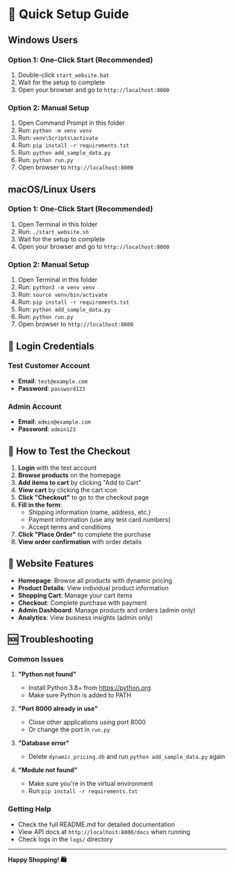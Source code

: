 # 🚀 Quick Setup Guide

## Windows Users

### Option 1: One-Click Start (Recommended)
1. Double-click `start_website.bat`
2. Wait for the setup to complete
3. Open your browser and go to `http://localhost:8000`

### Option 2: Manual Setup
1. Open Command Prompt in this folder
2. Run: `python -m venv venv`
3. Run: `venv\Scripts\activate`
4. Run: `pip install -r requirements.txt`
5. Run: `python add_sample_data.py`
6. Run: `python run.py`
7. Open browser to `http://localhost:8000`

## macOS/Linux Users

### Option 1: One-Click Start (Recommended)
1. Open Terminal in this folder
2. Run: `./start_website.sh`
3. Wait for the setup to complete
4. Open your browser and go to `http://localhost:8000`

### Option 2: Manual Setup
1. Open Terminal in this folder
2. Run: `python3 -m venv venv`
3. Run: `source venv/bin/activate`
4. Run: `pip install -r requirements.txt`
5. Run: `python add_sample_data.py`
6. Run: `python run.py`
7. Open browser to `http://localhost:8000`

## 🔐 Login Credentials

### Test Customer Account
- **Email**: `test@example.com`
- **Password**: `password123`

### Admin Account
- **Email**: `admin@example.com`
- **Password**: `admin123`

## 🛒 How to Test the Checkout

1. **Login** with the test account
2. **Browse products** on the homepage
3. **Add items to cart** by clicking "Add to Cart"
4. **View cart** by clicking the cart icon
5. **Click "Checkout"** to go to the checkout page
6. **Fill in the form**:
   - Shipping information (name, address, etc.)
   - Payment information (use any test card numbers)
   - Accept terms and conditions
7. **Click "Place Order"** to complete the purchase
8. **View order confirmation** with order details

## 📱 Website Features

- **Homepage**: Browse all products with dynamic pricing
- **Product Details**: View individual product information
- **Shopping Cart**: Manage your cart items
- **Checkout**: Complete purchase with payment
- **Admin Dashboard**: Manage products and orders (admin only)
- **Analytics**: View business insights (admin only)

## 🆘 Troubleshooting

### Common Issues

1. **"Python not found"**
   - Install Python 3.8+ from https://python.org
   - Make sure Python is added to PATH

2. **"Port 8000 already in use"**
   - Close other applications using port 8000
   - Or change the port in `run.py`

3. **"Database error"**
   - Delete `dynamic_pricing.db` and run `python add_sample_data.py` again

4. **"Module not found"**
   - Make sure you're in the virtual environment
   - Run `pip install -r requirements.txt`

### Getting Help

- Check the full README.md for detailed documentation
- View API docs at `http://localhost:8000/docs` when running
- Check logs in the `logs/` directory

---

**Happy Shopping! 🛍️** 